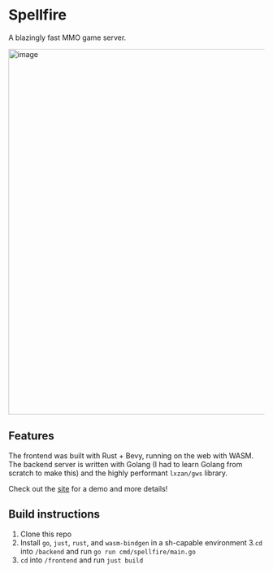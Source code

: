 # Spellfire
A blazingly fast MMO game server.

<img width="1226" height="719" alt="image" src="https://github.com/user-attachments/assets/6a0b383e-797b-44df-9101-f583f778c937" />

## Features
The frontend was built with Rust + Bevy, running on the web with WASM. The backend server is written with Golang (I had to learn Golang from scratch to make this) and the highly performant `lxzan/gws` library.

Check out the [site](https://spellfire.hutao.rip) for a demo and more details!

## Build instructions
1. Clone this repo
2. Install `go`, `just`, `rust`, and `wasm-bindgen` in a sh-capable environment
3.`cd` into `/backend` and run `go run cmd/spellfire/main.go`
4. `cd` into `/frontend` and run `just build`
